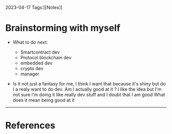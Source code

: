 2023-04-17
Tags:[[Notes]]

# Brainstorming with myself

- What to do next:
    - Smartcontract dev
    - Protocol blockchain dev 
    - embedded dev 
    - crypto dev 
    - manager

- Is it not just a fantasy for me, I think I want that because it's shiny but 
do I a realy want to do dev. Am I actually good at it ? I like the idea but 
I'm not sure i'm doing it like really dev stuff and I doubt that I am good 
What does it mean being good at it 
---
# References
